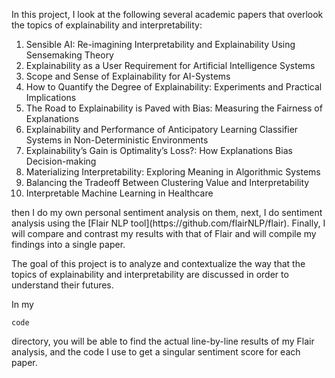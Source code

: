 In this project, I look at the following several academic papers that overlook the topics of explainability and interpretability:
<ol>
  <li>Sensible AI: Re-imagining Interpretability and Explainability Using Sensemaking Theory</li>
  <li>Explainability as a User Requirement for Artificial Intelligence Systems</li>
  <li>Scope and Sense of Explainability for AI-Systems</li>
  <li>How to Quantify the Degree of Explainability: Experiments and Practical Implications</li>
  <li>The Road to Explainability is Paved with Bias: Measuring the Fairness of Explanations</li>
  <li>Explainability and Performance of Anticipatory Learning Classifier Systems in Non-Deterministic Environments</li>
  <li>Explainability’s Gain is Optimality’s Loss?: How Explanations Bias Decision-making</li>
  <li>Materializing Interpretability: Exploring Meaning in Algorithmic Systems</li>
  <li>Balancing the Tradeoff Between Clustering Value and Interpretability</li>
  <li>Interpretable Machine Learning in Healthcare</li>
</ol>
then I do my own personal sentiment analysis on them, next, I do sentiment analysis using the [Flair NLP tool](https://github.com/flairNLP/flair). Finally, I will compare and contrast my results with that of Flair and will compile my findings into a single paper.  

The goal of this project is to analyze and contextualize the way that the topics of explainability and interpretability are discussed in order to understand their futures.

In my 
~~~
code
~~~
directory, you will be able to find the actual line-by-line results of my Flair analysis, and the code I use to get a singular sentiment score for each paper. 
